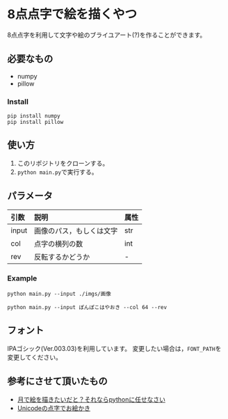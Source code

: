 # 8点点字で絵を描くやつ
8点点字を利用して文字や絵のブライユアート(?)を作ることができます。

## 必要なもの
- numpy
- pillow

### Install
```command
pip install numpy
pip install pillow
```

## 使い方
1. このリポジトリをクローンする。
2. `python main.py`で実行する。

## パラメータ
|引数|説明|属性|
|:--|:--|:--|
|input|画像のパス，もしくは文字|str|
|col|点字の横列の数|int|
|rev|反転するかどうか|-|

### Example
```command
python main.py --input ./imgs/画像
```

```command
python main.py --input ぽんぽこはやおき --col 64 --rev
```

## フォント
IPAゴシック(Ver.003.03)を利用しています。
変更したい場合は，`FONT_PATH`を変更してください。


## 参考にさせて頂いたもの
- [月で絵を描きたいだと？それならpythonに任せなさい](https://qiita.com/wataoka/items/261fc12c956a517049d8)
- [Unicodeの点字でお絵かき](https://qiita.com/zakuroishikuro/items/15d1a69178895edf9a21#8%E7%82%B9%E7%82%B9%E5%AD%97)
